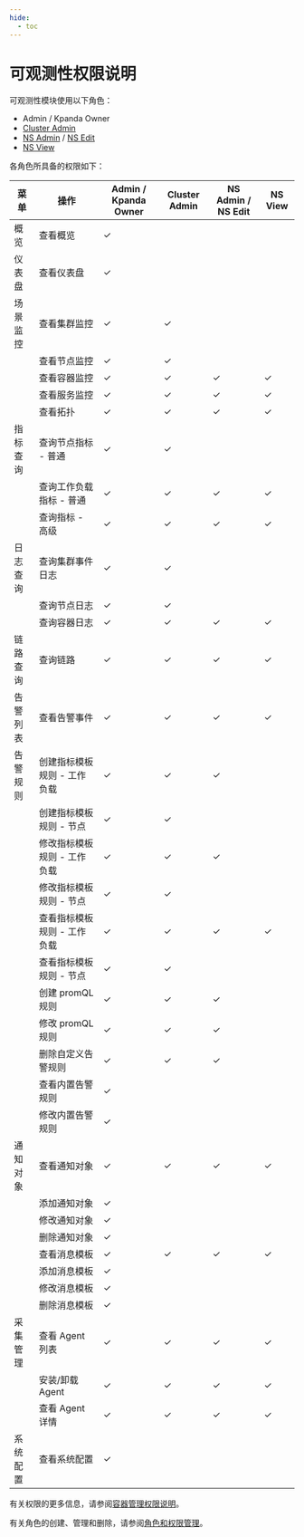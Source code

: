 ```yaml
---
hide:
  - toc
---
```


# 可观测性权限说明

可观测性模块使用以下角色：

- Admin / Kpanda Owner
- [Cluster Admin](../../kpanda/07UserGuide/Permissions/PermissionBrief.md#cluster-admin)
- [NS Admin](../../kpanda/07UserGuide/Permissions/PermissionBrief.md#ns-admin) / [NS Edit](../../kpanda/07UserGuide/Permissions/PermissionBrief.md#ns-edit)
- [NS View](../../kpanda/07UserGuide/Permissions/PermissionBrief.md#ns-view)

各角色所具备的权限如下：

| 菜单   | 操作              | Admin / Kpanda Owner | Cluster Admin| NS Admin / NS Edit | NS View |
| ---- | --------------- | -------------------- | ------------- | ------------------ | ------- |
| 概览   | 查看概览            | &check;                    |               |                    |         |
| 仪表盘  | 查看仪表盘           | &check;                    |               |                    |         |
| 场景监控 | 查看集群监控          | &check;                    | &check;             |                    |         |
|      | 查看节点监控          | &check;                    | &check;             |                    |         |
|      | 查看容器监控          | &check;                    | &check;             | &check;                  | &check;       |
|      | 查看服务监控          | &check;                    | &check;             | &check;                  | &check;       |
|      | 查看拓扑            | &check;                    | &check;             | &check;                  | &check;       |
| 指标查询 | 查询节点指标 - 普通     | &check;                    | &check;             |                    |         |
|         | 查询工作负载指标 - 普通   | &check;                    | &check;             | &check;                  | &check;       |
|      | 查询指标 - 高级        | &check;                    | &check;             | &check;                  | &check;       |
| 日志查询 | 查询集群事件日志        | &check;                    | &check;             |                    |         |
|      | 查询节点日志          | &check;                    | &check;             |                    |         |
|      | 查询容器日志          | &check;                    | &check;             | &check;                  | &check;       |
| 链路查询 | 查询链路            | &check;                    | &check;             | &check;                  | &check;       |
| 告警列表 | 查看告警事件          | &check;                    | &check;             | &check;                  | &check;       |
| 告警规则 | 创建指标模板规则 - 工作负载   | &check;                    | &check;             | &check;                  |         |
|      | 创建指标模板规则 - 节点     | &check;                    | &check;             |                    |         |
|      | 修改指标模板规则 - 工作负载 | &check;                    | &check;             | &check;                  |         |
|      | 修改指标模板规则 - 节点   | &check;                    | &check;             |                    |         |
|      | 查看指标模板规则 - 工作负载 | &check;                    | &check;             | &check;                  | &check;       |
|      | 查看指标模板规则 - 节点   | &check;                    | &check;             |                    |         |
|      | 创建 promQL 规则    | &check;                    | &check;             | &check;                  |         |
|      | 修改 promQL 规则    | &check;                    | &check;             | &check;                  |         |
|      | 删除自定义告警规则       | &check;                    | &check;             | &check;                  |         |
|      | 查看内置告警规则        | &check;                    |               |                    |         |
|      | 修改内置告警规则        | &check;                    |               |                    |         |
| 通知对象 | 查看通知对象          | &check;                    | &check;             | &check;                  | &check;       |
|      | 添加通知对象          | &check;                    |               |                    |         |
|      | 修改通知对象          | &check;                    |               |                    |         |
|      | 删除通知对象          | &check;                    |               |                    |         |
|      | 查看消息模板          | &check;                    | &check;             | &check;                  | &check;       |
|      | 添加消息模板          | &check;                    |               |                    |         |
|      | 修改消息模板          | &check;                    |               |                    |         |
|      | 删除消息模板          | &check;                    |               |                    |         |
| 采集管理 | 查看 Agent 列表       | &check;                    | &check;             | &check;                  | &check;       |
|      | 安装/卸载 Agent  | &check;                    | &check;             | &check;                  | &check;       |
|      | 查看 Agent 详情     | &check;                    | &check;             | &check;                  | &check;       |
| 系统配置 | 查看系统配置          | &check;                    |               |                    |         |

有关权限的更多信息，请参阅[容器管理权限说明](../../kpanda/07UserGuide/Permissions/PermissionBrief.md)。

有关角色的创建、管理和删除，请参阅[角色和权限管理](../../ghippo/04UserGuide/01UserandAccess/Role.md)。
